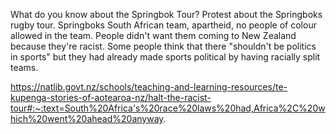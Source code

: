 What do you know about the Springbok Tour?
Protest about the Springboks rugby tour. Springboks South African team, apartheid, no people of colour allowed in the team. People didn't want them coming to New Zealand because they're racist. Some people think that there "shouldn't be politics in sports" but they had already made sports political by having racially split teams.

https://natlib.govt.nz/schools/teaching-and-learning-resources/te-kupenga-stories-of-aotearoa-nz/halt-the-racist-tour#:~:text=South%20Africa's%20race%20laws%20had,Africa%2C%20which%20went%20ahead%20anyway.
